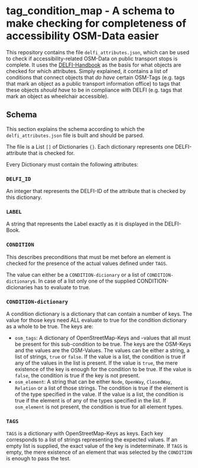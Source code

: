 # tag_condition_map - A schema to make checking for completeness of accessibility OSM-Data easier

This repository contains the file `delfi_attributes.json`, which can be used to check if accessibility-related OSM-Data on public transport stops is complete. It uses the [DELFI-Handbook](https://www.delfi.de/media/delfi_handbuch_barrierefreie_reiseketten_1._auflage_mai_2018.pdf) as the basis for what objects are checked for which attributes. Simply explained, it contains a list of conditions that connect objects that _do have_ certain OSM-Tags (e.g. tags that mark an object as a public transport information office) to tags that these objects _should have_ to be in compliance with DELFI (e.g. tags that mark an object as wheelchair accessible).

## Schema
This section explains the schema according to which the `delfi_attributes.json` file is built and should be parsed.

The file is a List `[]` of Dictionaries `{}`. Each dictionary represents one DELFI-attribute that is checked for.

Every Dictionary must contain the following attributes:

### `DELFI_ID`

An integer that represents the DELFI-ID of the attribute that is checked by this dictionary. 


### `LABEL`

A string that represents the Label exactly as it is displayed in the DELFI-Book.

### `CONDITION`

This describes preconditions that must be met before an element is checked for the presence of the actual values defined under `TAGS`.

The value can either be a `CONDITION-dicionary` or a list of `CONDITION-dictionary`s. In case of a list only one of the supplied CONDITION-dicionaries has to evaluate to true.


### `CONDITION-dictionary`

A condition dictionary is a dictionary that can contain a number of keys. The value for those keys need ALL evaluate to true for the condition dictionary as a whole to be true. The keys are:
* `osm_tags`: A dictionary of OpenStreetMap-Keys and -values that all must be present for this sub-condition to be true. The keys are the OSM-Keys and the values are the OSM-Values. The values can be either a string, a list of strings, `true` or `false`. If the value is a list, the condition is true if any of the values in the list is present. If the value is `true`, the mere existence of the key is enough for the condition to be true. If the value is `false`, the condition is true if the key is not present.
* `osm_element`: A string that can be either `Node`, `OpenWay`, `ClosedWay`, `Relation` or a list of those strings. The condition is true if the element is of the type specified in the value. If the value is a list, the condition is true if the element is of any of the types specified in the list. If `osm_element` is not present, the condition is true for all element types.

### `TAGS`

`TAGS` is a dictionary with OpenStreetMap-Keys as keys. Each key corresponds to a list of strings representing the expected values. If an empty list is supplied, the exact value of the key is indeterminate. If `TAGS` is empty, the mere existence of an element that was selected by the `CONDITION` is enough to pass the test.
